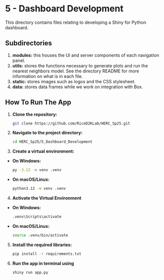 # 5 - Dashboard Development

This directory contains files relating to developing a Shiny for Python dashboard. 

## Subdirectories

1. **modules:** this houses the UI and server components of each navigation panel. 
2. **utils:** stores the functions necessary to generate plots and run the nearest neighbors model. See the directory README for more information on what is in each file.
3. **static:** stores images such as logos and the CSS stylesheet.
4. **data:** stores data frames while we work on integration with Box.

## How To Run The App

1. **Clone the repository:**
   ```bash
   git clone https://github.com/RiceD2KLab/HERC_Sp25.git
2. **Navigate to the project directory:** 
   ```bash
   cd HERC_Sp25/5_Dashboard_Development
3. **Create a virtual environment:**
- **On Windows:**
  ```bash
  py -3.12 -m venv .venv
- **On macOS/Linux:**
  ```bash
  python3.12 -m venv .venv
4. **Activate the Virtual Environment**
- **On Windows:**
  ```bash
  .venv\Scripts\activate
- **On macOS/Linux:**
  ```bash
  source .venv/bin/activate
5. **Install the required libraries:**
   ```bash
   pip install -r requirements.txt

6. **Run the app in terminal using**
   ```bash
   shiny run app.py
   ```
